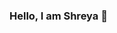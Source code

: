 ### Hello, I am Shreya 👋
<!--
### Hello, I am Shreya 👋

Here's a little bit about myself:
- 😄 My pronouns are: She/Her ...
- 🔭 I’m currently working as ETL Developer @Tata Consultancy Services ...
- 💬 I'm looking to work as Data Engineer ...
- 🤘 You can find various data engineering projects on my profile ...
- 🧑🏻‍🏫 I am currenly learning ...
            - MS Office usiNg Chat GPT
            - AWS Cloud<br>
- 🤘 Certifications:
                - Azure AZ 900 Fundamentals ...
                - Associate Google Cloud<br> ...
